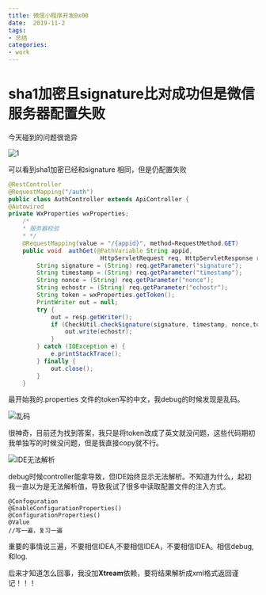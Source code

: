 ```yaml
---
title: 微信小程序开发0x00
date:  2019-11-2
tags:
- 总结
categories:  
- work
---
```

# sha1加密且signature比对成功但是微信服务器配置失败

今天碰到的问题很诡异

![1](https://gitee.com/kirk_zhang/KirkzhangBlog/raw/master/images/微信小程序开发/相等也错.png)

可以看到sha1加密已经和signature 相同，但是仍配置失败
```java
@RestController  
@RequestMapping("/auth")
public class AuthController extends ApiController {
@Autowired
private WxProperties wxProperties;
    /*
    * 服务器校验
    * */
    @RequestMapping(value = "/{appid}", method=RequestMethod.GET)
    public void  authGet(@PathVariable String appid,
                          HttpServletRequest req, HttpServletResponse resp )  {
        String signature = (String) req.getParameter("signature");
        String timestamp = (String) req.getParameter("timestamp");
        String nonce = (String) req.getParameter("nonce");
        String echostr = (String) req.getParameter("echostr");
        String token = wxProperties.getToken();
        PrintWriter out = null;
        try {
            out = resp.getWriter();
            if (CheckUtil.checkSignature(signature, timestamp, nonce,token)) {
                out.write(echostr);
            }
        } catch (IOException e) {
            e.printStackTrace();
        } finally {
            out.close();
        }
    }
```

最开始我的.properties 文件的token写的中文，我debug的时候发现是乱码。

![乱码](https://gitee.com/kirk_zhang/KirkzhangBlog/raw/master/images/微信小程序开发/乱码.png)

很神奇，目前还为找到答案，我只是将token改成了英文就没问题，这些代码期初我单独写的时候没问题，但是我直接copy就不行。

![IDE无法解析](https://gitee.com/kirk_zhang/KirkzhangBlog/raw/master/images/微信小程序开发/无法解析.png)

debug时候controller能拿导致，但IDE始终显示无法解析。不知道为什么，起初我一直以为是无法解析值，导致我试了很多中读取配置文件的注入方式。

```
@Confoguration
@EnableConfigurationProperties()
@ConfigurationProperties()
@Value
//写一遍，复习一遍
```

重要的事情说三遍，不要相信IDEA,不要相信IDEA，不要相信IDEA。相信debug,和log.

后来才知道怎么回事，我没加**Xtream**依赖，要将结果解析成xml格式返回谨记！！！

